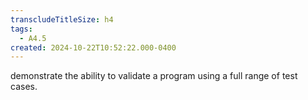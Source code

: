 ```yaml
---
transcludeTitleSize: h4
tags:
  - A4.5
created: 2024-10-22T10:52:22.000-0400
---
```

demonstrate the ability to validate a program using a full range of test cases.